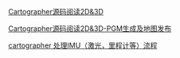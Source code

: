 

[Cartographer源码阅读2D&3D](https://blog.csdn.net/yeluohanchan/category_10401551.html)

[Cartographer源码阅读2D&3D-PGM生成及地图发布](https://blog.csdn.net/yeluohanchan/article/details/108887777)

[cartographer 处理IMU（激光，里程计等）流程](https://blog.csdn.net/xiaoma_bk/article/details/81387979)